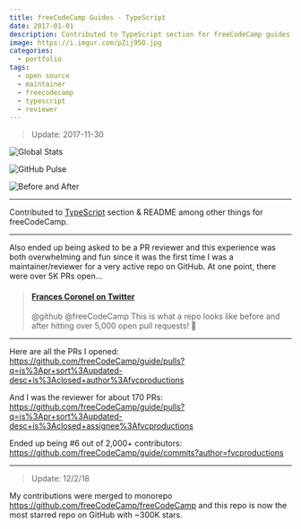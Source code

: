 ```yaml
---
title: freeCodeCamp Guides - TypeScript
date: 2017-01-01
description: Contributed to TypeScript section for freeCodeCamp guides resource & acted as a reviewer for a repo that had 5K PRs open at one point.
image: https://i.imgur.com/pZij95O.jpg
categories:
  - portfolio
tags:
  - open source
  - maintainer
  - freecodecamp
  - typescript
  - reviewer
---
```


> Update: 2017-11-30

![Global Stats](https://i.imgur.com/IJy52Ls.png)

![GitHub Pulse](https://i.imgur.com/8i6nm7N.jpg)

![Before and After](https://i.imgur.com/TPTg80t.jpg)

---

Contributed to [TypeScript](https://guide.freecodecamp.org/typescript) section & README among other things for freeCodeCamp.

---

Also ended up being asked to be a PR reviewer and this experience was both overwhelming and fun since it was the first time I was a maintainer/reviewer for a very active repo on GitHub. At one point, there were over 5K PRs open...

<blockquote class="embedly-card" data-card-controls="0"><h4><a href="https://twitter.com/fvcproductions/status/925958827471618048">Frances Coronel on Twitter</a></h4><p>@github @freeCodeCamp This is what a repo looks like before and after hitting over 5,000 open pull requests! 🎉</p></blockquote>
<script async src="//cdn.embedly.com/widgets/platform.js" charset="UTF-8"></script>

---

Here are all the PRs I opened: https://github.com/freeCodeCamp/guide/pulls?q=is%3Apr+sort%3Aupdated-desc+is%3Aclosed+author%3Afvcproductions

And I was the reviewer for about 170 PRs: https://github.com/freeCodeCamp/guide/pulls?q=is%3Apr+sort%3Aupdated-desc+is%3Aclosed+assignee%3Afvcproductions

Ended up being #6 out of 2,000+ contributors: https://github.com/freeCodeCamp/guide/commits?author=fvcproductions

---

> Update: 12/2/18

My contributions were merged to monorepo https://github.com/freeCodeCamp/freeCodeCamp and this repo is now the most starred repo on GitHub with ~300K stars.
